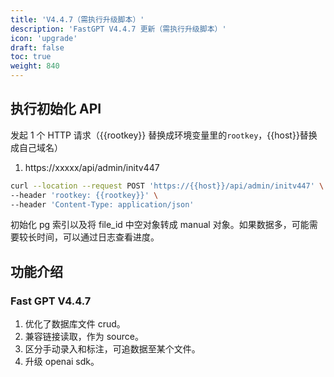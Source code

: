 ```yaml
---
title: 'V4.4.7（需执行升级脚本）'
description: 'FastGPT V4.4.7 更新（需执行升级脚本）'
icon: 'upgrade'
draft: false
toc: true
weight: 840
---
```


## 执行初始化 API

发起 1 个 HTTP 请求（{{rootkey}} 替换成环境变量里的`rootkey`，{{host}}替换成自己域名）

1. https://xxxxx/api/admin/initv447

```bash
curl --location --request POST 'https://{{host}}/api/admin/initv447' \
--header 'rootkey: {{rootkey}}' \
--header 'Content-Type: application/json'
```

初始化 pg 索引以及将 file_id 中空对象转成 manual 对象。如果数据多，可能需要较长时间，可以通过日志查看进度。

## 功能介绍

### Fast GPT V4.4.7

1. 优化了数据库文件 crud。
2. 兼容链接读取，作为 source。
3. 区分手动录入和标注，可追数据至某个文件。
4. 升级 openai sdk。
